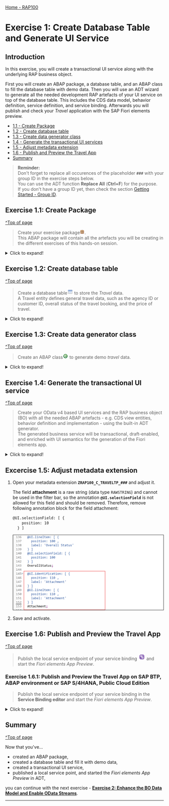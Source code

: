[Home - RAP100](../../#exercises)

# Exercise 1: Create Database Table and Generate UI Service

## Introduction

In this exercise, you will create a transactional UI service along with the underlying RAP business object. 

First you will create an ABAP package, a database table, and an ABAP class to fill the database table with demo data. Then you will use an ADT wizard to generate all the needed development RAP artefacts of your UI service on top of the database table. This includes the CDS data model, behavior definition, service definition, and service binding. Afterwards you will publish and check your _Travel_ application with the SAP Fiori elements preview. 

- [1.1 - Create Package](#exercise-11-create-package)
- [1.2 - Create database table](#exercise-12-create-database-table)
- [1.3 - Create data generator class](#exercise-13-create-data-generator-class)
- [1.4 - Generate the transactional UI services](#exercise-14-generate-the-transactional-ui-service)
- [1.5 - Adjust metadata extension](#exercise-15-adjust-metadata-extension)
- [1.6 - Publish and Preview the Travel App](#exercise-16-publish-and-preview-the-travel-app)
- [Summary](#summary)


> **Reminder:**   
> Don't forget to replace all occurences of the placeholder **`###`** with your group ID in the exercise steps below.  
> You can use the ADT function **Replace All** (**Ctrl+F**) for the purpose.   
> If you don't have a group ID yet, then check the section [Getting Started - Group ID](../ex0/README.md#group-id).    

## Exercise 1.1: Create Package
[^Top of page](#)

> Create your exercise package![package](images/adt_package.png).   
> This ABAP package will contain all the artefacts you will be creating in the different exercises of this hands-on session.

 <details>
  <summary>Click to expand!</summary>

   1. In ADT, go to the **Project Explorer**, right-click on the package **`ZLOCAL`**, and select **New** > **ABAP Package** from the context menu. 

      <!-- ![package](images/p1a.png)  --> 
      <img src="images/p1a.png" alt="table" width="50%">
   
   2. Maintain the required information (`###` is your group ID, please choose a suitable combination of numbers and characters, e.g. **`088`** or **`ZT1`**):
       - Name: **`ZRAP100_###`**
       - Description: _**`RAP100 Package ###`**_
       - Select the box **Add to favorites package**
       - Superpackage: **`ZLOCAL`**
       
      Click **Next >**.

      <!-- ![package](images/p1b.png)  -->  
      <img src="images/p1b.png" alt="table" width="50%">
   
   3. Select a transport request, maintain a description (e.g. _**RAP100 Package ###**_), and click **Finish**.
      
      <!-- ![package](images/p1c.png)  -->  
      <img src="images/p1c.png" alt="table" width="50%">

</details>

## Exercise 1.2: Create database table
[^Top of page](#)

> Create a database table![table](images/adt_tabl.png) to store the _Travel_ data.   
> A Travel entity defines general travel data, such as the agency ID or customer ID, overall status of the travel booking, and the price of travel.

 <details>
  <summary>Click to expand!</summary>

   1. Right-click on your ABAP package **`ZRAP100_###`** and select **New** > **Other ABAP Repository Object** from the context menu.

      <!-- ![table](images/p2a.png) -->
      <img src="images/p2a.png" alt="table" width="50%">
   
   2. Search for **database table**, select it, and click **Next >**.

      <!--  ![table](images/p2b.png) -->
      <img src="images/p2b.png" alt="table" width="50%">
   
   3. Maintain the required information (`###` is your group ID) and click **Next >**.
      - Name: **`ZRAP100_ATRAV###`**
      - Description: _**`Travel data`**_                  
             
      <!-- ![table](images/p2c.png)-->    
      <img src="images/p2c.png" alt="table" width="50%">

   4. Select a transport request, and click **Finish** to create the database table.
   
   5. Replace the default code with the code snippet provided below and replace all occurences of the placeholder **`###`** with your group ID using the **Replace All** function (**Ctrl+F**).    
 
      > **Hint**: Hover the code snippet and choose the _Copy raw contents_ icon <img src="images/copyrawcontents.png" alt="table" width="30px"> appearing in the upper-right corner to copy it. 
      
      <pre lang="ABAP">
      @EndUserText.label : 'Travel data'
      @AbapCatalog.enhancement.category : #NOT_EXTENSIBLE
      @AbapCatalog.tableCategory : #TRANSPARENT
      @AbapCatalog.deliveryClass : #A
      @AbapCatalog.dataMaintenance : #RESTRICTED
      define table zrap100_atrav### {
        key client            : abap.clnt not null;
        key travel_id         : /dmo/travel_id not null;
        agency_id             : /dmo/agency_id;
        customer_id           : /dmo/customer_id;
        begin_date            : /dmo/begin_date;
        end_date              : /dmo/end_date;
        @Semantics.amount.currencyCode : 'zrap100_atrav###.currency_code'
        booking_fee           : /dmo/booking_fee;
        @Semantics.amount.currencyCode : 'zrap100_atrav###.currency_code'
        total_price           : /dmo/total_price;
        currency_code         : /dmo/currency_code;
        description           : /dmo/description;
        overall_status        : /dmo/overall_status;
        attachment            : /dmo/attachment;
        mime_type             : /dmo/mime_type;
        file_name             : /dmo/filename;
        created_by            : abp_creation_user;
        created_at            : abp_creation_tstmpl;
        local_last_changed_by : abp_locinst_lastchange_user;
        local_last_changed_at : abp_locinst_lastchange_tstmpl;
        last_changed_at       : abp_lastchange_tstmpl; 
      }
      </pre>
 
      <img src="images/Picture22x.png" alt="table" width="60%">
      
   6. Save ![save icon](images/adt_save.png) and activate ![activate icon](images/adt_activate.png) the changes.
   
</details>

## Exercise 1.3: Create data generator class
[^Top of page](#)

> Create an ABAP class![class](images/adt_class.png) to generate demo _travel_ data.

 <details>
  <summary>Click to expand!</summary>

   1. Right-click your ABAP package **`ZRAP100_###`** and select **New** > **ABAP Class** from the context menu.

      <!--  ![class](images/p3a.png) -->
      <img src="images/p3a.png" alt="table" width="70%">
   
   2. Maintain the required information (`###` is your group ID) and click **Next >**.
      - Name: **`ZCL_RAP100_GEN_DATA_###`**
      - Description: _**`Generate demo data`**_      
   
      <!-- ![class](images/p3b.png) -->
      <img src="images/p3b.png" alt="table" width="60%">

   3. Select a transport request and click **Finish** to create the class.
   
   4. Replace the default source code with the code snippet provided in the source code document **`ZRAP100_GEN_DATA_###`** linked below and replace all occurences of the placeholder **`###`** with your group ID using the **Replace All** function (**Ctrl+F**).
 
      You can use the **ABAP Pretty Printer** (**ABAP Formatter**) function using by pressing **Shift+F1** to format the source code. You will be requested to configure it, if this is the first time you use it on the system.
 
      **Hint**: Open the document in a new tab. In the document editor, use the _Copy raw contents_ icon <img src="images/copyrawcontents.png" alt="table" width="30px"> in the toolbar to copy the full source code. 
      
       ![document](images/doc.png) **Source code document**: ![class icon](images/adt_class.png)[Class ZRAP100_GEN_DATA_###](sources/EX1_CLASS_ZCL_RAP100_GEN_DATA.txt)
      
   5. Save ![save icon](images/adt_save.png) and activate ![activate icon](images/adt_activate.png) the changes.
   
   6. Run your console application. 
      
      For that, select your ABAP class ![class](images/adt_class.png)**`ZCL_RAP100_GEN_DATA_###`**, select the run button > **Run As** > **ABAP Application (Console) F9** or press **F9**. 
   
      <!-- ![class](images/p4.png) -->
      <img src="images/p4.png" alt="table" width="70%">

      A message will be displayed _ABAP Console_.

      <!-- ![class](images/p4a.png)  -->
      <img src="images/p4a.png" alt="table" width="70%">
      
   7. Open your database table ![table](images/adt_tabl.png)**`ZRAP100_ATRAV###`** and press **F8** to start the data preview and display the filled database entries, i.e. _travel_ data.
   
      ![class](images/p5.png)
      
</details>


## Exercise 1.4: Generate the transactional UI service
[^Top of page](#)

> Create your OData v4 based UI services and the RAP business object (BO) with all the needed ABAP artefacts - e.g. CDS view entities, behavior definition and implementation - using the built-in ADT generator.   
> The generated business service will be transactional, draft-enabled, and enriched with UI semantics for the generation of the Fiori elements app.

  <details>
  <summary>Click to expand!</summary>

   1. Right-click your database table ![table](images/adt_tabl.png)**`ZRAP100_ATRAV###`**  and select **Generate ABAP Repository Objects** from the context menu. 

       <!-- ![class](images/p6a.png)  -->  
       <img src="images/p6a.png" alt="table" width="50%">   
       ___________________________________________________________________________________________________________________________________________________

       | **Generator: Cloud System**          |  **Generator: On Premise System**      |   
       |:------------------------------------ |:-------------------------------------- |
       |1. Select **OData UI Service** and click **Next >**.  <img src="images/newgenerator2.png" alt="table" width="100%">  |1. Provide a description, select **ABAP RESTful Application Programmind Model: UI Service** and click **Next >**. <img src="images/generatorxx1.png" alt="table" width="100%">   |                       
       |2. Click **Next >**.  <img src="images/newgenerator3.png" alt="table" width="100%">   |    | 
       |3. Enter a description. <img src="images/newgenerator4.png" alt="table" width="100%"> |    |  
        
   2. Maintain the required information on the **Configure Generator** dialog to provide the name of your data model and generate them.         

      For that, navigate through the wizard tree (_Business Objects_, _Data Model_, etc...), maintain the artefact names provided in the table below, 
      and press **Next >**.
 
      Verify the maintained entries and press **Next >** to confirm. The needed artefacts will be generated. 

      > ℹ **Info about Naming Conventions**     
      > The main aspects of the naming conventions of SAP S/4HANA's Virtual Data Model (VDM) are used in this exercise.  
      > More information on VDM can be found on the SAP Help portal: **[Here](https://help.sap.com/docs/SAP_S4HANA_CLOUD/0f69f8fb28ac4bf48d2b57b9637e81fa/8a8cee943ef944fe8936f4cc60ba9bc1.html)**.

      <!-- 
      > ⚠ **Attention**  
      > If you receive the error message _**Invalid XML format of the response**_, this may be due to a bug in version 1.26 of the ADT tools.  
      > An update of your ADT plugin to the newer version will fix this issue.
      -->
      
      > ⚠ **Attention** ⚠   
      > Please make sure to **replace all the name proposals in the wizard** with the names provided below.    
      > Doing this is important to ensure the correctness of the code snippets provided in the following exercises.
      > 
      
      
      | **RAP Layer**                          | **Artefacts**                   | **Artefact Names**                                            |
      |----------------------------------------|---------------------------------|---------------------------------------------------------------|
      | **Business Object**                    |                                 |                                                               |
      |                                        | **Data Model**                  | CDS Entity Name: **`ZRAP100_R_TRAVELTP_###`**                 |
      |                                        |                                 | CDS Entity Name Alias: **`Travel`**                           |  
      |                                        | **Behavior**                    | Implementation Behavior Class: **`ZRAP100_BP_TRAVELTP_###`**  |
      |                                        |                                 | Draft Table Name: **`ZRAP100_DTRAV###`**                      |  
      | **Service Projection**                 | **Service Projection Entity**   | CDS Entity Name: **`ZRAP100_C_TRAVELTP_###`**                 |
      |                                        | **Service Projection Behavior** | Behavior Implementation Class: **`ZRAP100_BP_C_TRAVELTP_###`**|   
      | **Business Service**                   |                                 |                                                               |
      |                                        | **Service Definition**          | Service Definition Name: **`ZRAP100_UI_TRAVEL_###`**          |
      |                                        | **Service Binding**             | Service Binding Name: **`ZRAP100_UI_TRAVEL_O4_###`**          |
      |                                        |                                 | Binding Type: **`OData V4 - UI`**                             |
                       
      <!-- ![generator](images/p7a.png)  --> 
      <img src="images/p7a.png" alt="table" width="50%">                   

      <!-- ![generator](images/p7b.png)   -->   
      <img src="images/p7b.png" alt="table" width="50%">               

      <img src="images/p7c.png" alt="table" width="50%">         
 
   3. Go to the **Project Explorer**, select your package ![package](images/adt_package.png)**`ZRAP100_###`**, refresh it by pressing **F5**, and check all generated ABAP repository objects 

      <!-- ![class](images/p7d.png) -->
      <img src="images/p7dx.png" alt="table" width="50%">  
      
Below is a brief explanation of the generated artefacts for the different RAP layers: Base BO, BO Projection, and Business Service.

---
  **Base Business Object (BO) `ZRAP100_R_TRAVEL_###`** 
  
   | **Object Name**               |  **Description**         |     
   |:----------------------------- |:------------------------ |
   | ![ddls icon](images/adt_ddls.png)**`ZRAP100_R_TravelTP_###`**     | (aka _Base BO view_): This **data definition** defines the data model of the root entity _Travel_ which is the only  node of our business object).  |                      
   | ![bdef icon](images/adt_bdef.png)**`ZRAP100_R_TravelTP_###`**   | (aka _Base BO behavior): This **behavior definition** contains the definition of the standard transactional behavior of the base _Travel_ BO entity. It is a _managed_ and _draft-enabled_ implementation.  |  
   | ![tabl icon](images/adt_tabl.png)**`ZRAP100_DTRAV###`**   | (aka _Draft table_): This **database table** is used to temporary store the data from draft _travel_ instances at runtime. It is managed by the RAP framework.    |     
   | ![class icon](images/adt_class.png)**`ZRAP100_BP_TRAVELTP_###`**  | (aka _Behavior pool_): This **ABAP class** which provides the implementation of the behavior defined in the behavior definition `ZRAP100_R_TravelTP_###` of the base _Travel_ BO.   |  
  
---
  **BO Projection `ZRAP100_C_TRAVEL_###`** 
  
  The BO projection represents the consumption specific view on the BO data model and behavior. 

   | **Object Name**               |  **Description**         |     
   |:----------------------------- |:------------------------ |
   | ![ddls icon](images/adt_ddls.png)**`ZRAP100_C_TravelTP_###`**   | (aka _BO projection view_): This **data definition** is used to define the projected data model of the root entity _Travel_ relevant for the present scenario. Currently almost all fields of the underlying base BO view are exposed and the definition of metadata extension is allowed using the view annotations `@Metadata.allowExtensions: true`.  |           
   | ![bdef icon](images/adt_bdef.png)**`ZRAP100_C_TravelTP_###`**   | (aka _BO behavior projection_): This **behavior definition** exposes the part of the underlying base _Travel_ BO entity which is relevant for the present scenario with the keyword **`use`**. Currently all standard CUD operations are exposed.  |        
   | ![ddlx icon](images/adt_ddlx.png)**`ZRAP100_C_TravelTP_###`**   | This **metadata extension** is used to annotate view `ZRAP100_C_TRAVEL_###` and its elements with UI semantics via CDS annotations. |        
   
---
  **Business Service** 

   | **Object Name**               |  **Description**         |     
   |:----------------------------- |:------------------------ |
   | ![srvd icon](images/adt_srvd.png)**`ZRAP100_UI_TRAVEL_###`**  | A service definition is used to define the relevant entity sets for our service and also to provide local aliases if needed. Only the _Travel_ entity set is exposed in the present scenario. |                      
   | ![srvb icon](images/adt_srvb.png)**`ZRAP100_UI_TRAVEL_O4_###`**  | This service binding is used to expose the generated service definition as OData V4 based UI service. Other binding types (protocols and scenarios) are supported in the service binding wizard.  |  
   
---
 </details>

<!--
## Exercise 1.4: Generate the transactional UI services 
[^Top of page](#)

> Create your OData v4 based UI services with the openSource based RAP generator.   
> The generated business service will be transactional, draft-enabled, and enriched with UI semantics for the generation of the Fiori elements app.

>> 
>> **Please Note:** (@DSAG ABAP Development Days 2022)
>> 
>> Unfortunately, there is a bug in the wizard **Generate ABAP Repository Objects** of the current version of the ABAP Development Tools (ADT) and the development team is working on quickly delivering an patch for ADT to fix this issue. 
>> This wizard can be used for the end-to-end generation of a RAP service based on a database table.
>>
>> As workaround, we have provided in the system `D22` a commandline based ABAP class that generates the same objects. The class is based the openSource based RAP Generator tool.  
>> 

  <details>
  <summary>Click to expand!</summary>

   1. Click on the *Open ABAP Development Object* icon in the toolbar or use the short cut **Ctrl+Shift+A**.  
 
   2. Select the class **`ZRAP100_CL_RAP_GENERATOR`** and press **OK**.
 
       ![select class](images/1_4_100_OpenDevelopment_Object.jpg)  

   3. From the menu choose **Run** -> **Run as** -> **ABAP Application (Console)** or simply press **F9**.
 
       ![run class](images/1_4_100_generator_class.jpg)
 
   4. The class checks for the existence of the package **`ZRAP100_###`** and for the existience of a table **`ZRAP100_ATRAV###`**. The output in the *Console Window* shows that       the needed artifacts have been generated.
         
        ![class output](images/1_4_100_result_in_console.jpg)
      
   Below is a brief explanation of the generated artefacts for the different RAP layers: Base BO, BO Projection, and Business Service.

---
  **Base Business Object (BO) `ZRAP100_I_TRAVEL_###`** 
  
   | **Object Name**               |  **Description**         |     
   |:----------------------------- |:------------------------ |
   | ![ddls icon](images/adt_ddls.png)**`ZRAP100_R_TravelTP_###`**     | (aka _Base BO view_): This **data definition** defines the data model of the root entity _Travel_ which is the only  node of our business object).  |                      
   | ![bdef icon](images/adt_bdef.png)**`ZRAP100_R_TravelTP_###`**   | (aka _Base BO behavior**): This **behavior definition** contains the definition of the standard transactional behavior of the base _Travel_ BO entity. It is a _managed_ and _draft-enabled_ implementation.  |  
   | ![tabl icon](images/adt_tabl.png)**`ZRAP100_DTRAV###`**   | (aka _Draft table_): This **database table** is used to temporary store the data from draft _travel_ instances at runtime. It is managed by the RAP framework.    |     
   | ![class icon](images/adt_class.png)**`ZRAP100_BP_TRAVELTP_###`**  | (aka _Behavior pool_): This **ABAP class** which provides the implementation of the behavior defined in the behavior definition `ZRAP100_R_TravelTP_###` of the base _Travel_ BO.   |  
  
---
  **BO Projection `ZRAP100_C_TRAVEL_###`** 
  
  The BO projection represents the consumption specific view on the BO data model and behavior. 

   | **Object Name**               |  **Description**         |     
   |:----------------------------- |:------------------------ |
   | ![ddls icon](images/adt_ddls.png)**`ZRAP100_C_TravelTP_###`**   | (aka _BO projection view_): This **data definition** is used to define the projected data model of the root entity _Travel_ relevant for the present scenario. Currently almost all fields of the underlying base BO view are exposed and the definition of metadata extension is allowed using the view annotations `@Metadata.allowExtensions: true`.  |           
   | ![bdef icon](images/adt_bdef.png)**`ZRAP100_C_TravelTP_###`**   | (aka _BO behavior projection_): This **behavior definition** exposes the part of the underlying base _Travel_ BO entity which is relevant for the present scenario with the keyword **`use`**. Currently all standard CUD operations are exposed.  |        
   | ![ddlx icon](images/adt_ddlx.png)**`ZRAP100_C_TravelTP_###`**   | This **metadata extension** is used to annotate view `ZRAP100_C_TRAVEL_###` and its elements with UI semantics via CDS annotations. |        
   
---
  **Business Service** 

   | **Object Name**               |  **Description**         |     
   |:----------------------------- |:------------------------ |
   | ![srvd icon](images/adt_srvd.png)**`ZRAP100_UI_TRAVEL_###`**  | A service definition is used to define the relevant entity sets for our service and also to provide local aliases if needed. Only the _Travel_ entity set is exposed in the present scenario. |                      
   | ![srvb icon](images/adt_srvb.png)**`ZRAP100_UI_TRAVEL_O4_###`**  | This service binding is used to expose the generated service definition as OData V4 based UI service. Other binding types (protocols and scenarios) are supported in the service binding wizard.  |  
   
---

 </details>
-->

## Excercise 1.5: Adjust metadata extension

 1. Open your metadata extension **`ZRAP100_C_TRAVELTP_###`** and adjust it.

    The field **attachment** is a raw string (data type `RAWSTRING`) and cannot be used in the filter bar, so the annotation **`@UI.selectionField`** is not allowed for this field and should be removed. Therefore, remove following annotation block for the field attachment:

    ```ABAP
    @UI.selectionField: [ {
        position: 10 
      } ]
    ```

     ![class](adjust.png)

  
  2. Save and activate.

## Exercise 1.6: Publish and Preview the Travel App
[^Top of page](#)

> Publish the local service endpoint of your service binding ![service binding](images/adt_srvb.png) and start the _Fiori elements App Preview_.  
>
<!--
> ℹ Carry out exercise 1.5.1 **or** 1.5.2, depending on the ABAP system you're working on.
-->

### Exercise 1.6.1: Publish and Preview the Travel App on SAP BTP, ABAP environment or SAP S/4HANA, Public Cloud Edition

> Publish the local service endpoint of your service binding in the **Service Binding editor** and start the _Fiori elements App Preview_.  
> 
 <details>
  <summary>Click to expand!</summary>

   1. Open your service binding ![service binding](images/adt_srvb.png)**`ZRAP100_UI_TRAVEL_O4_###`** and click **Publish**.
   
   2. Double-click on the entity **`Travel`** in the **Entity Set and Association** section to open the _Fiori elements App Preview_.
     
       ![class](images/p8.png)
   
   3. Click the button on the _Travel_ app **Go** to load the data.
       
   4. Check your result.
   
       ![class](images/p9.png)

</details>

<!--
### Exercise 1.5.2: Publish and Preview the Travel App on SAP S/4HANA, On-Prem or Private Cloud Edition

> Publishing the local service endpoint of your service binding does not work from within the Service Binding. 
> Therefore, you have to carry out this task in the SAP Gateway Service Administration Tool (transaction **/IWFND/V4_ADMIN**).

<details>
  <summary>Click to expand!</summary>

   1. In the ADT menu, click on the button *Run ABAP Development Object as ABAP Application in SAPGUI* or press **Alt+F8**
 
      ![start_transaction](images/100_publish_service_binding_on_prem.png)   
   
   2. Type **/iwfnd/v4_admin** as a search string and double-click on the entry **/IWFND/V4_ADMIN (Transaction)**   
     
      ![v4_admin](images/110_publish_service_binding_on_prem.png)   
   
   3. Click the button **Publish Service Groups** to get a list of service groups that can be published.
 
      ![v4_admin](images/120_publish_service_binding_on_prem.png)  
 
   4. Enter following values to search for the service group of your service and press the button **Get Service Groups**   
      
      System Alias: `LOCAL`  
      Service Group ID: `Z*###*`  

      ![v4_admin](images/130_publish_service_binding_on_prem.png)        

   5. Select the entry `ZRAP100_UI_TRAVELTP_O4_###` from the list and press the button **Publish Service Groups**   
 
      ![v4_admin](images/140_publish_service_binding_on_prem.png) 
 
   6. In the following popup enter a meaningful description such as `Travel App ###`   
      
      ![v4_admin](images/150_publish_service_binding_on_prem.png) 
 
   7. You are now asked to provide a customizing request. Choose an existing customizing request or create a new one and choose a meaningful description.
 
      ![v4_admin](images/160_publish_service_binding_on_prem.png)   
 
   8. Confirm the success message and press **Enter**. 
 
      ![v4_admin](images/170_publish_service_binding_on_prem.png)    
 
   9. Navigate back to your service binding in the project explorer. Right click on it and choose **Refresh**   
 
      ![v4_admin](images/180_publish_service_binding_on_prem.png)   ** 
 
   10. Check that your service bindings is now publish and choose the entity **Travel** and press the button **Preview**   
 
</details>
-->

## Summary 
[^Top of page](#)

Now that you've... 
- created an ABAP package,
- created a database table and fill it with demo data,
- created a transactional UI service,
- published a local service point, and started the _Fiori elements App Preview_ in ADT,

you can continue with the next exercise - **[Exercise 2: Enhance the BO Data Model and Enable OData Streams](../ex02/README.md)**.

---

<!--
## Appendix
[^Top of page](#)

Find the source code for the database table definition and the data generator class in the [sources](sources) folder. Don't forget to replace all occurences of the placeholder `###` with your group ID.

- ![document](images/doc.png) [Table ZRAP100_ATRAV###](sources/EX1_TAB_ZRAP100_ATRAV.txt)
- ![document](images/doc.png) [Class ZCL_RAP100_GEN_DATA_###](sources/EX1_CLASS_ZCL_RAP100_GEN_DATA.txt)
-->

